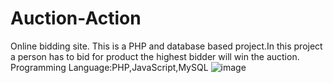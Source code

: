 # Auction-Action
Online bidding site. 
This is a PHP and database based project.In this 
project a person has to bid for product the highest 
bidder will win the auction.
 Programming Language:PHP,JavaScript,MySQL
![image](https://github.com/RahmatullahRony/Auction-Action/assets/154921861/dd2e5c96-928e-43c0-9309-553270419579)

